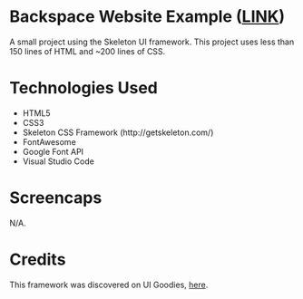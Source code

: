 # Backspace Website Example (<a href="https://lauramwall.github.io/Backspace-Website-Example/" target="_blank">LINK</a>)

A small project using the Skeleton UI framework. This project uses less than 150 lines of HTML and ~200 lines of CSS.

# Technologies Used

<ul>
  <li>HTML5</li>
  <li>CSS3</li>
  <li>Skeleton CSS Framework (http://getskeleton.com/)</li>
  <li>FontAwesome</li>
  <li>Google Font API</li>
  <li>Visual Studio Code</li>
</ul>

# Screencaps

N/A.

# Credits

This framework was discovered on UI Goodies, <a href="https://uigoodies.com/frameworks.html">here</a>.

